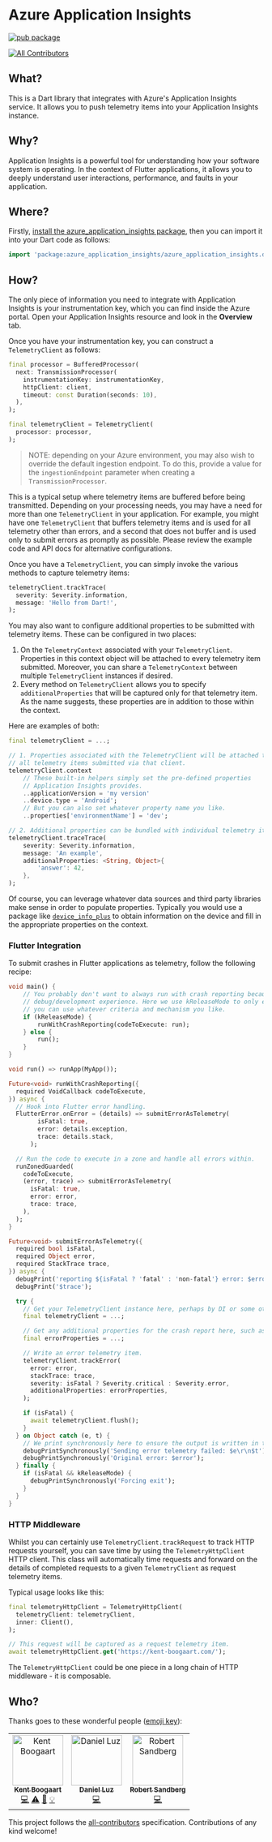 # Azure Application Insights
[![pub package](https://img.shields.io/pub/v/azure_application_insights.svg)](https://pub.dartlang.org/packages/azure_application_insights)
<!-- ALL-CONTRIBUTORS-BADGE:START - Do not remove or modify this section -->
[![All Contributors](https://img.shields.io/badge/all_contributors-3-orange.svg?style=flat-square)](#contributors-)
<!-- ALL-CONTRIBUTORS-BADGE:END -->

## What?

This is a Dart library that integrates with Azure's Application Insights service. It allows you to push telemetry items into your Application Insights instance.

## Why?

Application Insights is a powerful tool for understanding how your software system is operating. In the context of Flutter applications, it allows you to deeply understand user interactions, performance, and faults in your application.

## Where?

Firstly, [install the azure_application_insights package](https://pub.dev/packages/azure_application_insights/install), then you can import it into your Dart code as follows:

```dart
import 'package:azure_application_insights/azure_application_insights.dart';
```

## How?

The only piece of information you need to integrate with Application Insights is your instrumentation key, which you can find inside the Azure portal. Open your Application Insights resource and look in the **Overview** tab.

Once you have your instrumentation key, you can construct a `TelemetryClient` as follows:

```dart
final processor = BufferedProcessor(
  next: TransmissionProcessor(
    instrumentationKey: instrumentationKey,
    httpClient: client,
    timeout: const Duration(seconds: 10),
  ),
);

final telemetryClient = TelemetryClient(
  processor: processor,
);
```

> NOTE: depending on your Azure environment, you may also wish to override the default ingestion endpoint. To do this,
> provide a value for the `ingestionEndpoint` parameter when creating a `TransmissionProcessor`.

This is a typical setup where telemetry items are buffered before being transmitted. Depending on your processing needs, you may have a need for more than one `TelemetryClient` in your application. For example, you might have one `TelemetryClient` that buffers telemetry items and is used for all telemetry other than errors, and a second that does not buffer and is used only to submit errors as promptly as possible. Please review the example code and API docs for alternative configurations.

Once you have a `TelemetryClient`, you can simply invoke the various methods to capture telemetry items:

```dart
telemetryClient.trackTrace(
  severity: Severity.information,
  message: 'Hello from Dart!',
);
```

You may also want to configure additional properties to be submitted with telemetry items. These can be configured in two places:

1. On the `TelemetryContext` associated with your `TelemetryClient`. Properties in this context object will be attached to every telemetry item submitted. Moreover, you can share a `TelemetryContext` between multiple `TelemetryClient` instances if desired.
2. Every method on `TelemetryClient` allows you to specify `additionalProperties` that will be captured only for that telemetry item. As the name suggests, these properties are in addition to those within the context.

Here are examples of both:

```dart
final telemetryClient = ...;

// 1. Properties associated with the TelemetryClient will be attached to
// all telemetry items submitted via that client.
telemetryClient.context
    // These built-in helpers simply set the pre-defined properties
    // Application Insights provides.
    ..applicationVersion = 'my version'
    ..device.type = 'Android';
    // But you can also set whatever property name you like.
    ..properties['environmentName'] = 'dev';

// 2. Additional properties can be bundled with individual telemetry items.
telemetryClient.traceTrace(
    severity: Severity.information,
    message: 'An example',
    additionalProperties: <String, Object>{
        'answer': 42,
    },
);
```

Of course, you can leverage whatever data sources and third party libraries make sense in order to populate properties. Typically you would use a package like [`device_info_plus`](https://pub.dev/packages/device_info_plus) to obtain information on the device and fill in the appropriate properties on the context.

### Flutter Integration

To submit crashes in Flutter applications as telemetry, follow the following recipe:

```dart
void main() {
    // You probably don't want to always run with crash reporting because it interferes with the normal
    // debug/development experience. Here we use kReleaseMode to only enable crash reporting for release builds, but
    // you can use whatever criteria and mechanism you like.
    if (kReleaseMode) {
        runWithCrashReporting(codeToExecute: run);
    } else {
        run();
    }
}

void run() => runApp(MyApp());

Future<void> runWithCrashReporting({
  required VoidCallback codeToExecute,
}) async {
  // Hook into Flutter error handling.
  FlutterError.onError = (details) => submitErrorAsTelemetry(
        isFatal: true,
        error: details.exception,
        trace: details.stack,
      );

  // Run the code to execute in a zone and handle all errors within.
  runZonedGuarded(
    codeToExecute,
    (error, trace) => submitErrorAsTelemetry(
      isFatal: true,
      error: error,
      trace: trace,
    ),
  );
}

Future<void> submitErrorAsTelemetry({
  required bool isFatal,
  required Object error,
  required StackTrace trace,
}) async {
  debugPrint('reporting ${isFatal ? 'fatal' : 'non-fatal'} error: $error');
  debugPrint('$trace');

  try {
    // Get your TelemetryClient instance here, perhaps by DI or some other mechanism.
    final telemetryClient = ...;

    // Get any additional properties for the crash report here, such as device information.
    final errorProperties = ...;

    // Write an error telemetry item.
    telemetryClient.trackError(
      error: error,
      stackTrace: trace,
      severity: isFatal ? Severity.critical : Severity.error,
      additionalProperties: errorProperties,
    );

    if (isFatal) {
      await telemetryClient.flush();
    }
  } on Object catch (e, t) {
    // We print synchronously here to ensure the output is written in the case we force exit.
    debugPrintSynchronously('Sending error telemetry failed: $e\r\n$t');
    debugPrintSynchronously('Original error: $error');
  } finally {
    if (isFatal && kReleaseMode) {
      debugPrintSynchronously('Forcing exit');
    }
  }
}
```

### HTTP Middleware

Whilst you can certainly use `TelemetryClient.trackRequest` to track HTTP requests yourself, you can save time by using the `TelemetryHttpClient` HTTP client. This class will automatically time requests and forward on the details of completed requests to a given `TelemetryClient` as request telemetry items.

Typical usage looks like this:

```dart
final telemetryHttpClient = TelemetryHttpClient(
  telemetryClient: telemetryClient,
  inner: Client(),
);

// This request will be captured as a request telemetry item.
await telemetryHttpClient.get('https://kent-boogaart.com/');
```

The `TelemetryHttpClient` could be one piece in a long chain of HTTP middleware - it is composable.

## Who?

Thanks goes to these wonderful people ([emoji key](https://allcontributors.org/docs/en/emoji-key)):

<!-- ALL-CONTRIBUTORS-LIST:START - Do not remove or modify this section -->
<!-- prettier-ignore-start -->
<!-- markdownlint-disable -->
<table>
  <tbody>
    <tr>
      <td align="center"><a href="http://kent-boogaart.com/"><img src="https://avatars2.githubusercontent.com/u/1901832?v=4?s=100" width="100px;" alt="Kent Boogaart"/><br /><sub><b>Kent Boogaart</b></sub></a><br /><a href="https://github.com/kentcb/azure_application_insights/commits?author=kentcb" title="Code">💻</a> <a href="https://github.com/kentcb/azure_application_insights/commits?author=kentcb" title="Tests">⚠️</a> <a href="https://github.com/kentcb/azure_application_insights/commits?author=kentcb" title="Documentation">📖</a> <a href="#example-kentcb" title="Examples">💡</a></td>
      <td align="center"><a href="https://mernen.com/"><img src="https://avatars.githubusercontent.com/u/6412?v=4?s=100" width="100px;" alt="Daniel Luz"/><br /><sub><b>Daniel Luz</b></sub></a><br /><a href="https://github.com/kentcb/azure_application_insights/commits?author=mernen" title="Code">💻</a></td>
      <td align="center"><a href="http://www.sandbergit.se"><img src="https://avatars.githubusercontent.com/u/18184100?v=4?s=100" width="100px;" alt="Robert Sandberg"/><br /><sub><b>Robert Sandberg</b></sub></a><br /><a href="https://github.com/kentcb/azure_application_insights/commits?author=RCSandberg" title="Code">💻</a></td>
    </tr>
  </tbody>
</table>

<!-- markdownlint-restore -->
<!-- prettier-ignore-end -->

<!-- ALL-CONTRIBUTORS-LIST:END -->

This project follows the [all-contributors](https://github.com/all-contributors/all-contributors) specification. Contributions of any kind welcome!